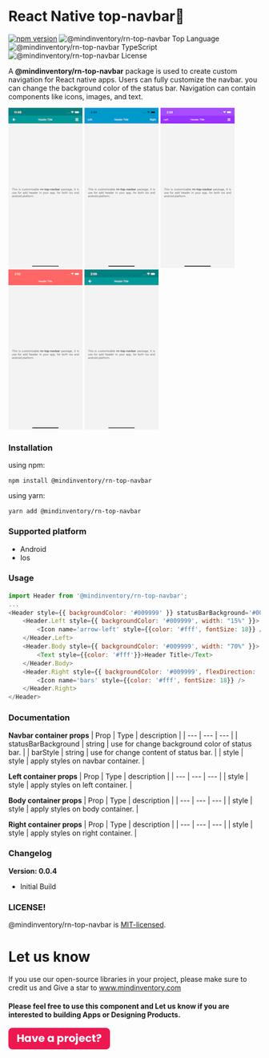 # React Native top-navbar🚀

[![npm version](https://img.shields.io/npm/v/@mindinventory/rn-top-navbar.svg)](<[https://www.npmjs.com/package/@mindinventory/rn-top-navbar](https://www.npmjs.com/package/@mindinventory/rn-top-navbar)>)
![@mindinventory/rn-top-navbar Top Language](https://img.shields.io/github/languages/top/Mindinventory/rn-top-navbar)
![@mindinventory/rn-top-navbar TypeScript](https://badgen.net/npm/types/tslib)
![@mindinventory/rn-top-navbar License](https://img.shields.io/github/license/Mindinventory/rn-top-navbar)

A **@mindinventory/rn-top-navbar** package is used to create custom navigation for React native apps.
Users can fully customize the navbar. you can change the background color of the status bar. Navigation can contain components like icons, images, and text.

![navbar](media/navbar.png)
![navbar_1](media/navbar_1.png)
![navbar_2](media/navbar_2.png)
![navbar_3](media/navbar_3.png)
![navbar_4](media/navbar_4.png)

### Installation

using npm:

```
npm install @mindinventory/rn-top-navbar
```

using yarn:

```
yarn add @mindinventory/rn-top-navbar
```

### Supported platform

- Android
- Ios

### Usage

```js
import Header from '@mindinventory/rn-top-navbar';
...
<Header style={{ backgroundColor: '#009999' }} statusBarBackground='#008080' barStyle='light-content'>
    <Header.Left style={{ backgroundColor: '#009999', width: "15%" }}>
        <Icon name='arrow-left' style={{color: '#fff', fontSize: 18}} />
    </Header.Left>
    <Header.Body style={{ backgroundColor: '#009999', width: "70%" }}>
        <Text style={{color: '#fff'}}>Header Title</Text>
    </Header.Body>
    <Header.Right style={{ backgroundColor: '#009999', flexDirection: 'row', width: '15%' }}>
        <Icon name='bars' style={{color: '#fff', fontSize: 18}} />
    </Header.Right>
</Header>
```

### Documentation

**Navbar container props**
| Prop | Type | description |
| --- | --- | --- |
| statusBarBackground | string | use for change background color of status bar. |
| barStyle | string | use for change content of status bar. |
| style | style | apply styles on navbar container. |

**Left container props**
| Prop | Type | description |
| --- | --- | --- |
| style | style | apply styles on left container. |

**Body container props**
| Prop | Type | description |
| --- | --- | --- |
| style | style | apply styles on body container. |

**Right container props**
| Prop | Type | description |
| --- | --- | --- |
| style | style | apply styles on right container. |

### Changelog

**Version: 0.0.4**

- Initial Build

### LICENSE!

@mindinventory/rn-top-navbar is [MIT-licensed](https://github.com/Mindinventory/rn-top-navbar/blob/master/LICENSE).

# Let us know

If you use our open-source libraries in your project, please make sure to credit us and Give a star to www.mindinventory.com

<p><h4>Please feel free to use this component and Let us know if you are interested to building Apps or Designing Products.</h4>
<a href="https://www.mindinventory.com/contact-us.php?utm_source=gthb&utm_medium=repo&utm_campaign=circular-cards-stack-view" target="__blank">
<img src="./media/hire_button.png" width="203" height="43"  alt="app development">
</a>

